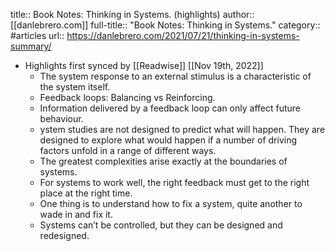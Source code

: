 title:: Book Notes: Thinking in Systems. (highlights)
author:: [[danlebrero.com]]
full-title:: "Book Notes: Thinking in Systems."
category:: #articles
url:: https://danlebrero.com/2021/07/21/thinking-in-systems-summary/

- Highlights first synced by [[Readwise]] [[Nov 19th, 2022]]
	- The system response to an external stimulus is a characteristic of the system itself.
	- Feedback loops: Balancing vs Reinforcing.
	- Information delivered by a feedback loop can only affect future behaviour.
	- ystem studies are not designed to predict what will happen. They are designed to explore what would happen if a number of driving factors unfold in a range of different ways.
	- The greatest complexities arise exactly at the boundaries of systems.
	- For systems to work well, the right feedback must get to the right place at the right time.
	- One thing is to understand how to fix a system, quite another to wade in and fix it.
	- Systems can’t be controlled, but they can be designed and redesigned.